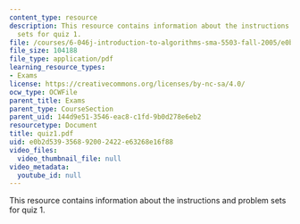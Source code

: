 ```yaml
---
content_type: resource
description: This resource contains information about the instructions and problem
  sets for quiz 1.
file: /courses/6-046j-introduction-to-algorithms-sma-5503-fall-2005/e0b2d539356892002422e63268e16f88_quiz1.pdf
file_size: 104188
file_type: application/pdf
learning_resource_types:
- Exams
license: https://creativecommons.org/licenses/by-nc-sa/4.0/
ocw_type: OCWFile
parent_title: Exams
parent_type: CourseSection
parent_uid: 144d9e51-3546-eac8-c1fd-9b0d278e6eb2
resourcetype: Document
title: quiz1.pdf
uid: e0b2d539-3568-9200-2422-e63268e16f88
video_files:
  video_thumbnail_file: null
video_metadata:
  youtube_id: null
---
```

This resource contains information about the instructions and problem sets for quiz 1.